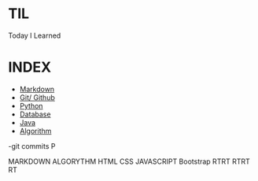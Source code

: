# TIL

Today I Learned

# INDEX
- [Markdown](https://github.com/HOONY-LEE/TIL/blob/master/Markdown/Markdown.md)
- [Git/ Github](https://github.com/HOONY-LEE/TIL/blob/master/Git/Git.md)
- [Python](https://github.com/HOONY-LEE/TIL/blob/master/Python)
- [Database](https://github.com/HOONY-LEE/TIL/blob/master/Database)
- [Java](https://github.com/HOONY-LEE/TIL/blob/master/Java)
- [Algorithm](https://github.com/HOONY-LEE/TIL/blob/master/Algorithm)

-git commits
P

MARKDOWN
ALGORYTHM
HTML
CSS
JAVASCRIPT
Bootstrap
RTRT
RTRT
RT
